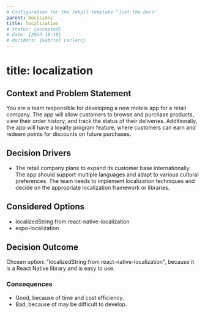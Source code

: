 ```yaml
---
# Configuration for the Jekyll template "Just the Docs"
parent: Decisions
title: localization
# status: {accepted}
# date: {2023-10-10}
# deciders: {Gabriel Leclerc}
---
```


# title: localization

## Context and Problem Statement

You are a team responsible for developing a new mobile app for a retail company. The app will allow customers to browse and purchase products, view their order history, and track the status of their deliveries. Additionally, the app will have a loyalty program feature, where customers can earn and redeem points for discounts on future purchases.

## Decision Drivers

- The retail company plans to expand its customer base internationally. The app should support multiple languages and adapt to various cultural preferences. The team needs to implement localization techniques and decide on the appropriate localization framework or libraries.

## Considered Options

- localizedString from react-native-localization
- expo-localization

## Decision Outcome

Chosen option: "localizedString from react-native-localization", because it is a React Native library and is easy to use.

### Consequences

- Good, because of time and cost efficiency.
- Bad, because of may be difficult to develop.
